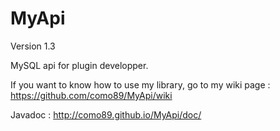 MyApi
=====

Version 1.3

MySQL api for plugin developper.

If you want to know how to use my library, go to my wiki page : https://github.com/como89/MyApi/wiki

Javadoc : http://como89.github.io/MyApi/doc/
